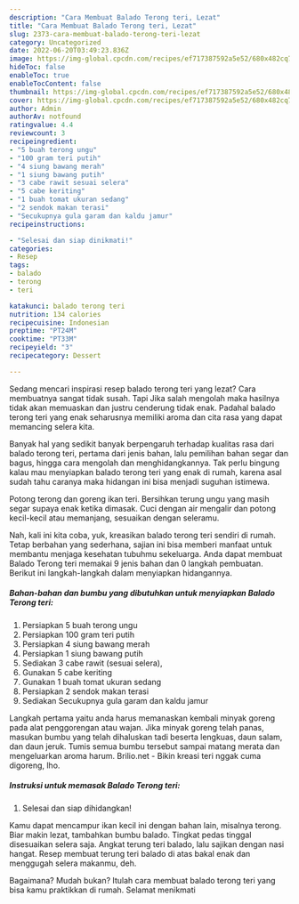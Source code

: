 ```yaml
---
description: "Cara Membuat Balado Terong teri, Lezat"
title: "Cara Membuat Balado Terong teri, Lezat"
slug: 2373-cara-membuat-balado-terong-teri-lezat
category: Uncategorized
date: 2022-06-20T03:49:23.836Z
image: https://img-global.cpcdn.com/recipes/ef717387592a5e52/680x482cq70/balado-terong-teri-foto-resep-utama.jpg
hideToc: false
enableToc: true
enableTocContent: false
thumbnail: https://img-global.cpcdn.com/recipes/ef717387592a5e52/680x482cq70/balado-terong-teri-foto-resep-utama.jpg
cover: https://img-global.cpcdn.com/recipes/ef717387592a5e52/680x482cq70/balado-terong-teri-foto-resep-utama.jpg
author: Admin
authorAv: notfound
ratingvalue: 4.4
reviewcount: 3
recipeingredient:
- "5 buah terong ungu"
- "100 gram teri putih"
- "4 siung bawang merah"
- "1 siung bawang putih"
- "3 cabe rawit sesuai selera"
- "5 cabe keriting"
- "1 buah tomat ukuran sedang"
- "2 sendok makan terasi"
- "Secukupnya gula garam dan kaldu jamur"
recipeinstructions:

- "Selesai dan siap dinikmati!"
categories:
- Resep
tags:
- balado
- terong
- teri

katakunci: balado terong teri 
nutrition: 134 calories
recipecuisine: Indonesian
preptime: "PT24M"
cooktime: "PT33M"
recipeyield: "3"
recipecategory: Dessert

---
```



Sedang mencari inspirasi resep balado terong teri yang lezat? Cara membuatnya sangat tidak susah. Tapi Jika salah mengolah maka hasilnya tidak akan memuaskan dan justru cenderung tidak enak. Padahal balado terong teri yang enak seharusnya memiliki aroma dan cita rasa yang dapat memancing selera kita.


Banyak hal yang sedikit banyak berpengaruh terhadap kualitas rasa dari balado terong teri, pertama dari jenis bahan, lalu pemilihan bahan segar dan bagus, hingga cara mengolah dan menghidangkannya. Tak perlu bingung kalau mau menyiapkan balado terong teri yang enak di rumah, karena asal sudah tahu caranya maka hidangan ini bisa menjadi suguhan istimewa.

Potong terong dan goreng ikan teri. Bersihkan terung ungu yang masih segar supaya enak ketika dimasak. Cuci dengan air mengalir dan potong kecil-kecil atau memanjang, sesuaikan dengan seleramu.


Nah, kali ini kita coba, yuk, kreasikan balado terong teri sendiri di rumah. Tetap berbahan yang sederhana, sajian ini bisa memberi manfaat untuk membantu menjaga kesehatan tubuhmu sekeluarga. Anda dapat membuat Balado Terong teri memakai 9 jenis bahan dan 0 langkah pembuatan. Berikut ini langkah-langkah dalam menyiapkan hidangannya.

<!--inarticleads1-->

##### Bahan-bahan dan bumbu yang dibutuhkan untuk menyiapkan Balado Terong teri:

1. Persiapkan 5 buah terong ungu
1. Persiapkan 100 gram teri putih
1. Persiapkan 4 siung bawang merah
1. Persiapkan 1 siung bawang putih
1. Sediakan 3 cabe rawit (sesuai selera),
1. Gunakan 5 cabe keriting
1. Gunakan 1 buah tomat ukuran sedang
1. Persiapkan 2 sendok makan terasi
1. Sediakan Secukupnya gula garam dan kaldu jamur


Langkah pertama yaitu anda harus memanaskan kembali minyak goreng pada alat penggorengan atau wajan. Jika minyak goreng telah panas, masukan bumbu yang telah dihaluskan tadi beserta lengkuas, daun salam, dan daun jeruk. Tumis semua bumbu tersebut sampai matang merata dan mengeluarkan aroma harum. Brilio.net - Bikin kreasi teri nggak cuma digoreng, lho. 

<!--inarticleads2-->

##### Instruksi untuk memasak Balado Terong teri:


1. Selesai dan siap dihidangkan!

Kamu dapat mencampur ikan kecil ini dengan bahan lain, misalnya terong. Biar makin lezat, tambahkan bumbu balado. Tingkat pedas tinggal disesuaikan selera saja. Angkat terung teri balado, lalu sajikan dengan nasi hangat. Resep membuat terung teri balado di atas bakal enak dan menggugah selera makanmu, deh. 

Bagaimana? Mudah bukan? Itulah cara membuat balado terong teri yang bisa kamu praktikkan di rumah. Selamat menikmati
